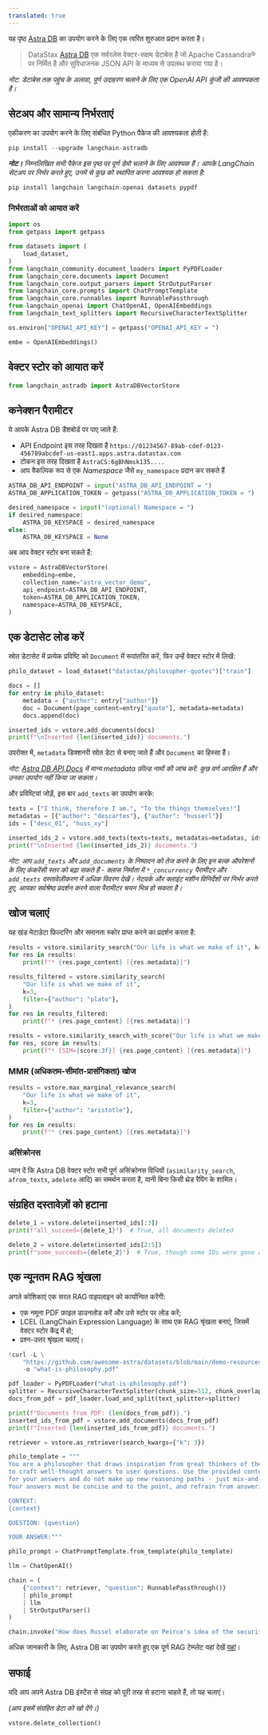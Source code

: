 ```yaml
---
translated: true
---
```


यह पृष्ठ [Astra DB](https://docs.datastax.com/en/astra/home/astra.html) का उपयोग करने के लिए एक त्वरित शुरुआत प्रदान करता है।

> DataStax [Astra DB](https://docs.datastax.com/en/astra/home/astra.html) एक सर्वरलेस वेक्टर-सक्षम डेटाबेस है जो Apache Cassandra® पर निर्मित है और सुविधाजनक JSON API के माध्यम से उपलब्ध कराया गया है।

_नोट: डेटाबेस तक पहुंच के अलावा, पूर्ण उदाहरण चलाने के लिए एक OpenAI API कुंजी की आवश्यकता है।_

## सेटअप और सामान्य निर्भरताएं

एकीकरण का उपयोग करने के लिए संबंधित Python पैकेज की आवश्यकता होती है:

```python
pip install --upgrade langchain-astradb
```

_**नोट।** निम्नलिखित सभी पैकेज इस पृष्ठ पर पूर्ण डेमो चलाने के लिए आवश्यक हैं। आपके LangChain सेटअप पर निर्भर करते हुए, उनमें से कुछ को स्थापित करना आवश्यक हो सकता है:_

```python
pip install langchain langchain-openai datasets pypdf
```

### निर्भरताओं को आयात करें

```python
import os
from getpass import getpass

from datasets import (
    load_dataset,
)
from langchain_community.document_loaders import PyPDFLoader
from langchain_core.documents import Document
from langchain_core.output_parsers import StrOutputParser
from langchain_core.prompts import ChatPromptTemplate
from langchain_core.runnables import RunnablePassthrough
from langchain_openai import ChatOpenAI, OpenAIEmbeddings
from langchain_text_splitters import RecursiveCharacterTextSplitter
```

```python
os.environ["OPENAI_API_KEY"] = getpass("OPENAI_API_KEY = ")
```

```python
embe = OpenAIEmbeddings()
```

## वेक्टर स्टोर को आयात करें

```python
from langchain_astradb import AstraDBVectorStore
```

## कनेक्शन पैरामीटर

ये आपके Astra DB डैशबोर्ड पर पाए जाते हैं:

- API Endpoint इस तरह दिखता है `https://01234567-89ab-cdef-0123-456789abcdef-us-east1.apps.astra.datastax.com`
- टोकन इस तरह दिखता है `AstraCS:6gBhNmsk135....`
- आप वैकल्पिक रूप से एक _Namespace_ जैसे `my_namespace` प्रदान कर सकते हैं

```python
ASTRA_DB_API_ENDPOINT = input("ASTRA_DB_API_ENDPOINT = ")
ASTRA_DB_APPLICATION_TOKEN = getpass("ASTRA_DB_APPLICATION_TOKEN = ")

desired_namespace = input("(optional) Namespace = ")
if desired_namespace:
    ASTRA_DB_KEYSPACE = desired_namespace
else:
    ASTRA_DB_KEYSPACE = None
```

अब आप वेक्टर स्टोर बना सकते हैं:

```python
vstore = AstraDBVectorStore(
    embedding=embe,
    collection_name="astra_vector_demo",
    api_endpoint=ASTRA_DB_API_ENDPOINT,
    token=ASTRA_DB_APPLICATION_TOKEN,
    namespace=ASTRA_DB_KEYSPACE,
)
```

## एक डेटासेट लोड करें

स्रोत डेटासेट में प्रत्येक प्रविष्टि को `Document` में रूपांतरित करें, फिर उन्हें वेक्टर स्टोर में लिखें:

```python
philo_dataset = load_dataset("datastax/philosopher-quotes")["train"]

docs = []
for entry in philo_dataset:
    metadata = {"author": entry["author"]}
    doc = Document(page_content=entry["quote"], metadata=metadata)
    docs.append(doc)

inserted_ids = vstore.add_documents(docs)
print(f"\nInserted {len(inserted_ids)} documents.")
```

उपरोक्त में, `metadata` डिक्शनरी स्रोत डेटा से बनाए जाते हैं और `Document` का हिस्सा हैं।

_नोट: [Astra DB API Docs](https://docs.datastax.com/en/astra-serverless/docs/develop/dev-with-json.html#_json_api_limits) में मान्य metadata फ़ील्ड नामों की जांच करें: कुछ वर्ण आरक्षित हैं और उनका उपयोग नहीं किया जा सकता।_

और प्रविष्टियां जोड़ें, इस बार `add_texts` का उपयोग करके:

```python
texts = ["I think, therefore I am.", "To the things themselves!"]
metadatas = [{"author": "descartes"}, {"author": "husserl"}]
ids = ["desc_01", "huss_xy"]

inserted_ids_2 = vstore.add_texts(texts=texts, metadatas=metadatas, ids=ids)
print(f"\nInserted {len(inserted_ids_2)} documents.")
```

_नोट: आप `add_texts` और `add_documents` के निष्पादन को तेज करने के लिए इन बल्क ऑपरेशनों के लिए कंकरेंसी स्तर को बढ़ा सकते हैं - क्लास निर्माता में `*_concurrency` पैरामीटर और `add_texts` दस्तावेज़ीकरण में अधिक विवरण देखें। नेटवर्क और क्लाइंट मशीन विनिर्देशों पर निर्भर करते हुए, आपका सर्वश्रेष्ठ प्रदर्शन करने वाला पैरामीटर चयन भिन्न हो सकता है।_

## खोज चलाएं

यह खंड मेटाडेटा फ़िल्टरिंग और समानता स्कोर प्राप्त करने का प्रदर्शन करता है:

```python
results = vstore.similarity_search("Our life is what we make of it", k=3)
for res in results:
    print(f"* {res.page_content} [{res.metadata}]")
```

```python
results_filtered = vstore.similarity_search(
    "Our life is what we make of it",
    k=3,
    filter={"author": "plato"},
)
for res in results_filtered:
    print(f"* {res.page_content} [{res.metadata}]")
```

```python
results = vstore.similarity_search_with_score("Our life is what we make of it", k=3)
for res, score in results:
    print(f"* [SIM={score:3f}] {res.page_content} [{res.metadata}]")
```

### MMR (अधिकतम-सीमांत-प्रासंगिकता) खोज

```python
results = vstore.max_marginal_relevance_search(
    "Our life is what we make of it",
    k=3,
    filter={"author": "aristotle"},
)
for res in results:
    print(f"* {res.page_content} [{res.metadata}]")
```

### असिंक्रोनस

ध्यान दें कि Astra DB वेक्टर स्टोर सभी पूर्ण असिंक्रोनस विधियों (`asimilarity_search`, `afrom_texts`, `adelete` आदि) का समर्थन करता है, यानी बिना किसी थ्रेड रैपिंग के शामिल।

## संग्रहित दस्तावेज़ों को हटाना

```python
delete_1 = vstore.delete(inserted_ids[:3])
print(f"all_succeed={delete_1}")  # True, all documents deleted
```

```python
delete_2 = vstore.delete(inserted_ids[2:5])
print(f"some_succeeds={delete_2}")  # True, though some IDs were gone already
```

## एक न्यूनतम RAG श्रृंखला

अगले कोशिकाएं एक सरल RAG पाइपलाइन को कार्यान्वित करेंगी:
- एक नमूना PDF फ़ाइल डाउनलोड करें और उसे स्टोर पर लोड करें;
- LCEL (LangChain Expression Language) के साथ एक RAG श्रृंखला बनाएं, जिसमें वेक्टर स्टोर केंद्र में हो;
- प्रश्न-उत्तर श्रृंखला चलाएं।

```python
!curl -L \
    "https://github.com/awesome-astra/datasets/blob/main/demo-resources/what-is-philosophy/what-is-philosophy.pdf?raw=true" \
    -o "what-is-philosophy.pdf"
```

```python
pdf_loader = PyPDFLoader("what-is-philosophy.pdf")
splitter = RecursiveCharacterTextSplitter(chunk_size=512, chunk_overlap=64)
docs_from_pdf = pdf_loader.load_and_split(text_splitter=splitter)

print(f"Documents from PDF: {len(docs_from_pdf)}.")
inserted_ids_from_pdf = vstore.add_documents(docs_from_pdf)
print(f"Inserted {len(inserted_ids_from_pdf)} documents.")
```

```python
retriever = vstore.as_retriever(search_kwargs={"k": 3})

philo_template = """
You are a philosopher that draws inspiration from great thinkers of the past
to craft well-thought answers to user questions. Use the provided context as the basis
for your answers and do not make up new reasoning paths - just mix-and-match what you are given.
Your answers must be concise and to the point, and refrain from answering about other topics than philosophy.

CONTEXT:
{context}

QUESTION: {question}

YOUR ANSWER:"""

philo_prompt = ChatPromptTemplate.from_template(philo_template)

llm = ChatOpenAI()

chain = (
    {"context": retriever, "question": RunnablePassthrough()}
    | philo_prompt
    | llm
    | StrOutputParser()
)
```

```python
chain.invoke("How does Russel elaborate on Peirce's idea of the security blanket?")
```

अधिक जानकारी के लिए, Astra DB का उपयोग करते हुए एक पूर्ण RAG टेम्प्लेट यहां देखें [यहां](https://github.com/langchain-ai/langchain/tree/master/templates/rag-astradb)।

## सफाई

यदि आप अपने Astra DB इंस्टेंस से संग्रह को पूरी तरह से हटाना चाहते हैं, तो यह चलाएं।

_(आप इसमें संग्रहित डेटा को खो देंगे।)_

```python
vstore.delete_collection()
```
